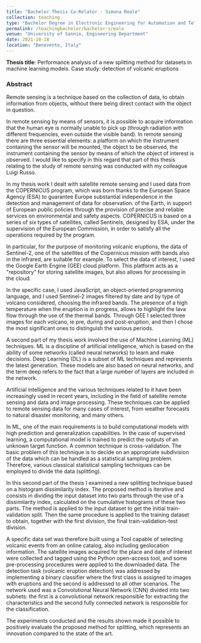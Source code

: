 ```yaml
---
title: "Bachelor Thesis Co-Relator - Simona Reale"
collection: teaching
type: "Bachelor Degree in Electronic Engineering for Automation and Telecommunications"
permalink: /teachingbachelor/bachelor-sreale
venue: "University of Sannio, Engineering Department"
date: 2021-10-18
location: "Benevento, Italy"
---
```


**Thesis title**: Performance analysis of a new splitting method for datasets in machine learning models. Case study: detection of volcanic eruptions

### Abstract
Remote sensing is a technique based on the collection of data, to obtain information from objects, without there being direct contact with the object in question.

In remote sensing by means of sensors, it is possible to acquire information that the human eye is normally unable to pick up (through radiation with different frequencies, even outside the visible band). In remote sensing there are three essential elements: a platform on which the instrument containing the sensor will be mounted, the object to be observed, the instrument containing the sensor by means of which the object of interest is observed.
I would like to specify in this regard that part of this thesis relating to the study of remote sensing was conducted with my colleague Luigi Russo.

In my thesis work I dealt with satellite remote sensing and I used data from the COPERNICUS program, which was born thanks to the European Space Agency (ESA) to guarantee Europe substantial independence in the detection and management of data for observation. of the Earth, in support of European public policies through the provision of precise and reliable services on environmental and safety aspects.
COPERNICUS is based on a series of six types of satellites, called Sentinels, designed by ESA, under the supervision of the European Commission, in order to satisfy all the operations required by the program.

In particular, for the purpose of monitoring volcanic eruptions, the data of Sentinel-2, one of the satellites of the Copernicus mission with bands also in the infrared, are suitable for example. To select the data of interest, I used the Google Earth Engine (GEE) cloud platform. This platform acts as a "repository" for storing satellite images, but also allows for processing in the cloud.

In the specific case, I used JavaScript, an object-oriented programming language, and I used Sentinel-2 images filtered by date and by type of volcano considered, choosing the infrared bands. The presence of a high temperature when the eruption is in progress, allows to highlight the lava flow through the use of the thermal bands. Through GEE I selected three images for each volcano, ie pre, during and post-eruption, and then I chose the most significant ones to distinguish the various periods.

A second part of my thesis work involved the use of Machine Learning (ML) techniques. ML is a discipline of artificial intelligence, which is based on the ability of some networks (called neural networks) to learn and make decisions. Deep Learning (DL) is a subset of ML techniques and represents the latest generation. These models are also based on neural networks, and the term deep refers to the fact that a large number of layers are included in the network.

Artificial intelligence and the various techniques related to it have been increasingly used in recent years, including in the field of satellite remote sensing and data and image processing. These techniques can be applied to remote sensing data for many cases of interest, from weather forecasts to natural disaster monitoring, and many others.

In ML, one of the main requirements is to build computational models with high prediction and generalization capabilities. In the case of supervised learning, a computational model is trained to predict the outputs of an unknown target function.
A common technique is cross-validation. The basic problem of this technique is to decide on an appropriate subdivision of the data which can be handled as a statistical sampling problem. Therefore, various classical statistical sampling techniques can be employed to divide the data (splitting).

In this second part of the thesis I examined a new splitting technique based on a histogram dissimilarity index. The proposed method is iterative and consists in dividing the input dataset into two parts through the use of a dissimilarity index, calculated on the cumulative histograms of these two parts. The method is applied to the input dataset to get the initial train-validation split. Then the same procedure is applied to the training dataset to obtain, together with the first division, the final train-validation-test division.

A specific data set was therefore built using a Tool capable of selecting volcanic events from an online catalog, also including geolocation information. The satellite images acquired for the place and date of interest were collected and tagged using the Python open-access tool, and some pre-processing procedures were applied to the downloaded data.
The detection task (volcanic eruption detection) was addressed by implementing a binary classifier where the first class is assigned to images with eruptions and the second is addressed to all other scenarios. The network used was a Convolutional Neural Network (CNN) divided into two subnets: the first is a convolutional network responsible for extracting the characteristics and the second fully connected network is responsible for the classification.

The experiments conducted and the results shown made it possible to positively evaluate the proposed method for splitting, which represents an innovation compared to the state of the art.
